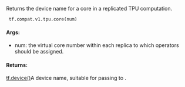 Returns the device name for a core in a replicated TPU computation.

```
 tf.compat.v1.tpu.core(num)
```
#### Args:
- num: the virtual core number within each replica to which operators should be assigned.
#### Returns:
[tf.device()](https://tensorflow.google.cn/api_docs/python/tf/device)A device name, suitable for passing to .

